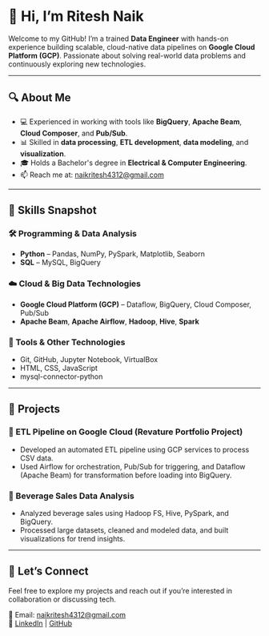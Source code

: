 # 👋 Hi, I’m Ritesh Naik

Welcome to my GitHub! I’m a trained **Data Engineer** with hands-on experience building scalable, cloud-native data pipelines on **Google Cloud Platform (GCP)**. Passionate about solving real-world data problems and continuously exploring new technologies.

---

## 🔍 About Me

- 💻 Experienced in working with tools like **BigQuery**, **Apache Beam**, **Cloud Composer**, and **Pub/Sub**.
- 📊 Skilled in **data processing**, **ETL development**, **data modeling**, and **visualization**.
- 🎓 Holds a Bachelor's degree in **Electrical & Computer Engineering**.
- 📫 Reach me at: [naikritesh4312@gmail.com](mailto:naikritesh4312@gmail.com)

---

## 🧠 Skills Snapshot

### 🛠 Programming & Data Analysis
- **Python** – Pandas, NumPy, PySpark, Matplotlib, Seaborn
- **SQL** – MySQL, BigQuery

### ☁️ Cloud & Big Data Technologies
- **Google Cloud Platform (GCP)** – Dataflow, BigQuery, Cloud Composer, Pub/Sub
- **Apache Beam**, **Apache Airflow**, **Hadoop**, **Hive**, **Spark**

### 🔧 Tools & Other Technologies
- Git, GitHub, Jupyter Notebook, VirtualBox
- HTML, CSS, JavaScript
- mysql-connector-python

---

## 📂 Projects

### 🔸 ETL Pipeline on Google Cloud (Revature Portfolio Project)
- Developed an automated ETL pipeline using GCP services to process CSV data.
- Used Airflow for orchestration, Pub/Sub for triggering, and Dataflow (Apache Beam) for transformation before loading into BigQuery.

### 🔸 Beverage Sales Data Analysis
- Analyzed beverage sales using Hadoop FS, Hive, PySpark, and BigQuery.
- Processed large datasets, cleaned and modeled data, and built visualizations for trend insights.

---

## 🚀 Let’s Connect

Feel free to explore my projects and reach out if you’re interested in collaboration or discussing tech.

📧 Email: [naikritesh4312@gmail.com](mailto:naikritesh4312@gmail.com)  
🔗 [LinkedIn](https://www.linkedin.com/in/ritesh-naik-39080325a) | [GitHub](https://github.com/NaikRitesh)
